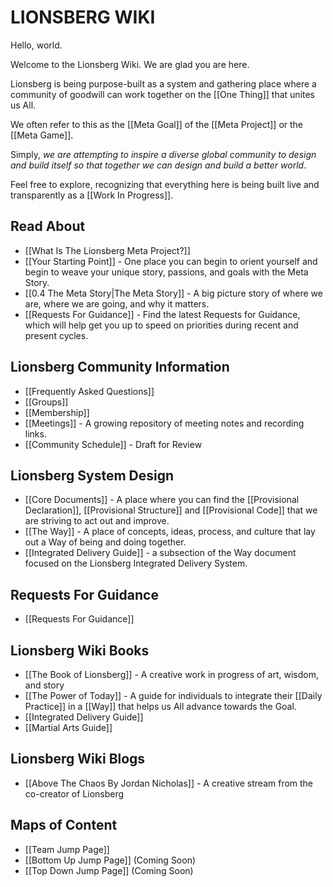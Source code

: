 # LIONSBERG WIKI

Hello, world.

Welcome to the Lionsberg Wiki. We are glad you are here. 

Lionsberg is being purpose-built as a system and gathering place where a community of goodwill can work together on the [[One Thing]] that unites us All. 

We often refer to this as the [[Meta Goal]] of the [[Meta Project]] or the [[Meta Game]]. 

Simply, _we are attempting to inspire a diverse global community to design and build itself so that together we can design and build a better world_. 

Feel free to explore, recognizing that everything here is being built live and transparently as a [[Work In Progress]]. 

## Read About 
- [[What Is The Lionsberg Meta Project?]]  
- [[Your Starting Point]] - One place you can begin to orient yourself and begin to weave your unique story, passions, and goals with the Meta Story. 
- [[0.4 The Meta Story|The Meta Story]] - A big picture story of where we are, where we are going, and why it matters.
- [[Requests For Guidance]] - Find the latest Requests for Guidance, which will help get you up to speed on priorities during recent and present cycles.

## Lionsberg Community Information
- [[Frequently Asked Questions]]  
- [[Groups]]  
- [[Membership]]  
- [[Meetings]] - A growing repository of meeting notes and recording links. 
- [[Community Schedule]] - Draft for Review 

## Lionsberg System Design
- [[Core Documents]] - A place where you can find the [[Provisional Declaration]], [[Provisional Structure]] and [[Provisional Code]] that we are striving to act out and improve. 
- [[The Way]] - A place of concepts, ideas, process, and culture that lay out a Way of being and doing together. 
- [[Integrated Delivery Guide]] - a subsection of the Way document focused on the Lionsberg Integrated Delivery System. 

## Requests For Guidance
- [[Requests For Guidance]]

## Lionsberg Wiki Books
- [[The Book of Lionsberg]] - A creative work in progress of art, wisdom, and story
- [[The Power of Today]] - A guide for individuals to integrate their [[Daily Practice]] in a [[Way]] that helps us All advance towards the Goal. 
- [[Integrated Delivery Guide]]  
- [[Martial Arts Guide]]  

## Lionsberg  Wiki Blogs
- [[Above The Chaos By Jordan Nicholas]] - A creative stream from the co-creator of Lionsberg

## Maps of Content
- [[Team Jump Page]]  
- [[Bottom Up Jump Page]]  (Coming Soon)
- [[Top Down Jump Page]]  (Coming Soon)



